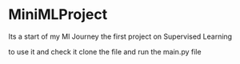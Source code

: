 # MiniMLProject
Its a start of my Ml Journey the first project on Supervised Learning


to use it and check it clone the file and run the main.py file

